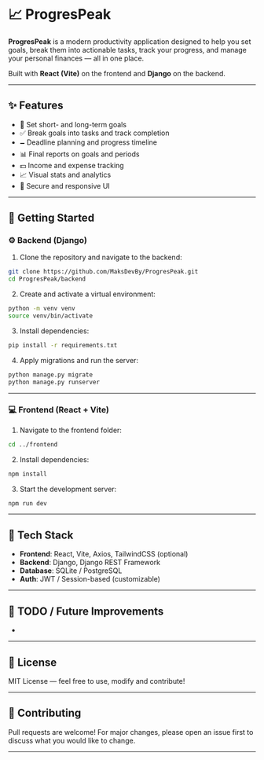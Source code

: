 # 📈 ProgresPeak

**ProgresPeak** is a modern productivity application designed to help you set goals, break them into actionable tasks, track your progress, and manage your personal finances — all in one place.

Built with **React (Vite)** on the frontend and **Django** on the backend.

---

## ✨ Features

* 🎯 Set short- and long-term goals
* ✅ Break goals into tasks and track completion
* 🗕️ Deadline planning and progress timeline
* 📊 Final reports on goals and periods
* 💵 Income and expense tracking
* 📈 Visual stats and analytics
* 🔐 Secure and responsive UI

---

## 🚀 Getting Started

### ⚙️ Backend (Django)

1. Clone the repository and navigate to the backend:

```bash
git clone https://github.com/MaksDevBy/ProgresPeak.git
cd ProgresPeak/backend
```

2. Create and activate a virtual environment:

```bash
python -m venv venv
source venv/bin/activate
```

3. Install dependencies:

```bash
pip install -r requirements.txt
```

4. Apply migrations and run the server:

```bash
python manage.py migrate
python manage.py runserver
```

---

### 💻 Frontend (React + Vite)

1. Navigate to the frontend folder:

```bash
cd ../frontend
```

2. Install dependencies:

```bash
npm install
```

3. Start the development server:

```bash
npm run dev
```

---

## 🧹 Tech Stack

* **Frontend**: React, Vite, Axios, TailwindCSS (optional)
* **Backend**: Django, Django REST Framework
* **Database**: SQLite / PostgreSQL
* **Auth**: JWT / Session-based (customizable)

---

## 📌 TODO / Future Improvements

*

---

## 📄 License

MIT License — feel free to use, modify and contribute!

---

## 🙌 Contributing

Pull requests are welcome! For major changes, please open an issue first to discuss what you would like to change.

---
